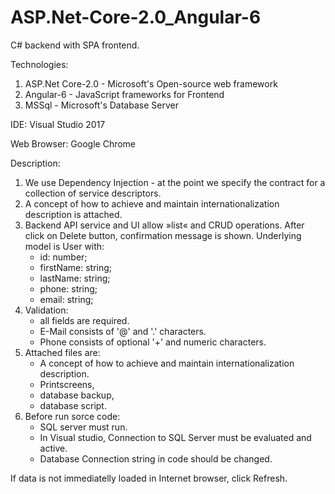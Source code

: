 # ASP.Net-Core-2.0_Angular-6
C# backend with SPA frontend.

Technologies:
1. ASP.Net Core-2.0 - Microsoft's Open-source web framework
2. Angular-6 - JavaScript frameworks for Frontend
3. MSSql - Microsoft's Database Server

IDE: Visual Studio 2017

Web Browser: Google Chrome 

Description:
1. We use Dependency Injection - at the point we specify the contract for a collection of service descriptors.
2. A concept of how to achieve and maintain internationalization description is attached.
3. Backend API service and UI allow »list« and CRUD operations. After click on Delete button, confirmation message is
   shown. Underlying model is User with: 
     - id: number;
     - firstName: string; 
     - lastName: string; 
     - phone: string;    
     - email: string;
4. Validation: 
     - all fields are required.    
     - E-Mail consists of '@' and '.' characters.
     - Phone consists of optional '+' and numeric characters.
5. Attached files are:
     - A concept of how to achieve and maintain internationalization description. 
     - Printscreens,
     - database backup, 
     - database script.
6. Before run sorce code:
     - SQL server must run. 
     - In Visual studio, Connection to SQL Server must be evaluated and active.
     - Database Connection string in code should be changed.

If data is not immediatelly loaded in Internet browser, click Refresh.


